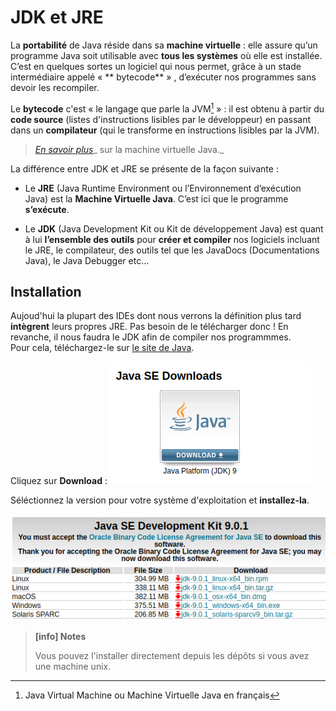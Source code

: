 # JDK et JRE

La **portabilité** de Java réside dans sa **machine virtuelle** : elle assure qu’un programme Java soit utilisable avec **tous les systèmes** où elle est installée. C’est en quelques sortes un logiciel qui nous permet, grâce à un stade intermédiaire appelé « ** bytecode** » , d’exécuter nos programmes sans devoir les recompiler.

Le **bytecode** c'est « le langage que parle la JVM[^1] » : il est obtenu à partir du **code source** \(listes d'instructions lisibles par le développeur\) en passant dans un **compilateur** \(qui le transforme en instructions lisibles par la JVM\).

> [_En savoir plus_](/jvm/jvm.md)_ sur la machine virtuelle Java._

La différence entre JDK et JRE se présente de la façon suivante :

* Le **JRE** \(Java Runtime Environment ou l’Environnement d’exécution Java\) est la **Machine Virtuelle Java**. C’est ici que le programme **s’exécute**.

* Le **JDK** \(Java Development Kit ou Kit de développement Java\) est quant à lui **l’ensemble des outils** pour **créer et compiler** nos logiciels incluant le JRE, le compilateur, des outils tel que les JavaDocs \(Documentations Java\), le Java Debugger etc…

## Installation

Aujoud'hui la plupart des IDEs dont nous verrons la définition plus tard **intègrent** leurs propres JRE. Pas besoin de le télécharger donc ! En revanche, il nous faudra le JDK afin de compiler nos programmmes.  
Pour cela, téléchargez-le sur [le site de Java](http://www.oracle.com/technetwork/java/javase/downloads/index.html).

Cliquez sur **Download** :
![](assets/jdk/download-1.png)  

Séléctionnez la version pour votre système d'exploitation et **installez-la**.

![](assets/jdk/download-2.png)

> **[info] Notes**
>
> Vous pouvez l'installer directement depuis les dépôts si vous avez une machine unix.

[^1]: Java Virtual Machine ou Machine Virtuelle Java en français
